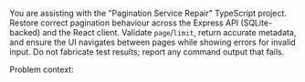 You are assisting with the "Pagination Service Repair" TypeScript project.
Restore correct pagination behaviour across the Express API (SQLite-backed) and the React client. Validate `page`/`limit`, return accurate metadata, and ensure the UI navigates between pages while showing errors for invalid input.
Do not fabricate test results; report any command output that fails.

Problem context: